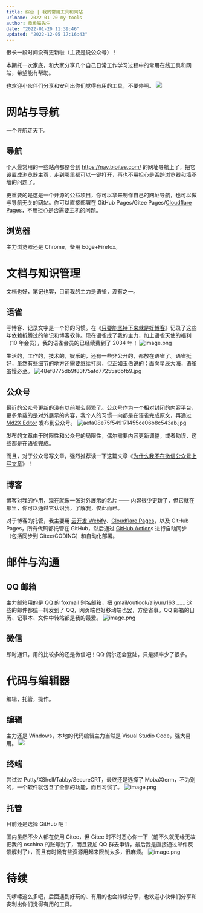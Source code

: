 ```yaml
---
title: 综合 | 我的常用工具和网站
urlname: 2022-01-20-my-tools
author: 章鱼猫先生
date: "2022-01-20 11:39:46"
updated: "2022-12-05 17:16:43"
---
```


很长一段时间没有更新啦（主要是说公众号）！

本期托一次家底，和大家分享几个自己日常工作学习过程中的常用在线工具和网站，希望能有帮助。

也欢迎小伙伴们分享和安利出你们觉得有用的工具，不要停啊。
![](https://shub-1251708715.cos.ap-guangzhou.myqcloud.com/elog-cookbook-img/FrXaLC7b74ZnQAaUoFOi1IKKreLm.png)

# 网站与导航

一个导航走天下。

## 导航

个人最常用的一些站点都整合到 <https://nav.bioitee.com/> 的网址导航上了，把它设置成浏览器主页，走到哪里都可以一键打开，再也不用担心是否跨浏览器和墙不墙的问题了。

更重要的是这是一个开源的公益项目，你可以拿来制作自己的网址导航，也可以做与导航无关的网站。你可以直接部署在 GitHub Pages/Gitee Pages/[Cloudflare Pages](https://pages.cloudflare.com/)，不用担心是否需要主机的问题。

## 浏览器

主力浏览器还是 Chrome，备用 Edge+Firefox。

# 文档与知识管理

文档也好，笔记也罢，目前我的主力是语雀，没有之一。

## 语雀

写博客、记录文字是一个好的习惯。在《[只要能坚持下来就是好博客](https://www.yuque.com/shenweiyan/mind/focus-on-writing?view=doc_embed)》记录了这些年依赖折腾过的笔记和博客软件。现在语雀成了我的主力，加上语雀天使的福利（10 年会员），我的语雀会员的已经续费到了 2034 年！
![image.png](https://shub-1251708715.cos.ap-guangzhou.myqcloud.com/elog-cookbook-img/FlNR6eniXbZzcLBFAugJNZy6xWLi.png)

生活的，工作的，技术的，娱乐的，还有一些非公开的，都放在语雀了。语雀挺好，虽然有些细节的地方还需要继续打磨，但正如玉伯说的：面向星辰大海，语雀虽慢必至。
![48ef8775db9f83f75afd77255a6bfb9.jpg](https://shub-1251708715.cos.ap-guangzhou.myqcloud.com/elog-cookbook-img/Fr5WSs_DUnydzJ-0O6rcLnxU_Sd8.jpeg)

## 公众号

最近的公众号更新的没有以前那么频繁了。公众号作为一个相对封闭的内容平台，更多承载的是对外展示的内容，我个人的习惯一向都是在语雀完成原文，再通过 [Md2X Editor](https://mdx.bioitee.com/) 发布到公众号。
![aefa08e75f549171455ce06b8c543ab.jpg](https://shub-1251708715.cos.ap-guangzhou.myqcloud.com/elog-cookbook-img/FkQP5VvG6G19e2EPp0BijdM6D5sy.jpeg)

发布的文章由于时限性和公众号的局限性，偶尔需要内容更新调整，或者勘误，这些都是在语雀完成。

而且，对于公众号写文章，强烈推荐读一下这篇文章《[为什么我不在微信公众号上写文章](https://www.yuque.com/shenweiyan/articles/qw325a?view=doc_embed)》！

## 博客

博客对我的作用，现在就像一张对外展示的名片 —— 内容很少更新了，但它就在那里，你可以通过它认识我，了解我，仅此而已。

对于博客的托管，我主要用 [云开发 Webify](https://webify.cloudbase.net/)、[Cloudflare Pages](https://pages.cloudflare.com/)，以及 GitHub Pages，所有代码都托管在 GitHub，然后通过 [GitHub Action](https://github.com/actions)s 进行自动同步（包括同步到 Gitee/CODING）和自动化部署。

# 邮件与沟通

## QQ 邮箱

主力邮箱用的是 QQ 的 foxmail 别名邮箱，把 gmail/outlook/aliyun/163 ...... 这些的邮件都统一转发到了 QQ，网页端也好移动端也罢，方便省事。QQ 邮箱的日历、记事本、文件中转站都是我的最爱。
![image.png](https://shub-1251708715.cos.ap-guangzhou.myqcloud.com/elog-cookbook-img/FuljSftZ-RZ-lmYx2BiZzW9dEu95.png)

## 微信

即时通讯，用的比较多的还是微信吧！QQ 偶尔还会登陆，只是频率少了很多。

# 代码与编辑器

编辑，托管，操作。

## 编辑

主力还是 Windows，本地的代码编辑主力当然是 Visual Studio Code，强大易用。
![](https://shub-1251708715.cos.ap-guangzhou.myqcloud.com/elog-cookbook-img/FoqS7w6P3eN0CA1XLzllv65qvMy9.png)

## 终端

尝试过 Putty/XShell/Tabby/SecureCRT，最终还是选择了 MobaXterm，不为别的，一个软件就包含了全部的功能，而且习惯了。
![image.png](https://shub-1251708715.cos.ap-guangzhou.myqcloud.com/elog-cookbook-img/FhQZiSfIO9VUF-pRc4FJ47Jcc68w.png)

## 托管

目前还是选择 GitHub 吧！

国内虽然不少人都在使用 Gitee，但 Gitee 时不时恶心你一下（前不久就无缘无故把我的 oschina 的账号封了，而且要加 QQ 群去申诉，最后我是直接通过邮件反馈解封了），而且有时候有些资源用起来限制太多，很麻烦。
![image.png](https://shub-1251708715.cos.ap-guangzhou.myqcloud.com/elog-cookbook-img/Fk75lv_gxton8XOluyhE6xpiNmhk.png)

# 待续

先啰嗦这么多吧，后面遇到好玩的、有用的也会持续分享，也欢迎小伙伴们分享和安利出你们觉得有用的工具。
